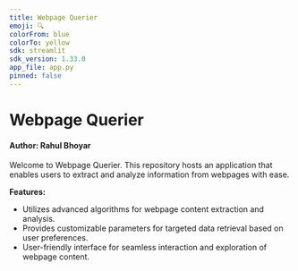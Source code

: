 ```yaml
---
title: Webpage Querier
emoji: 🔍
colorFrom: blue
colorTo: yellow
sdk: streamlit
sdk_version: 1.33.0
app_file: app.py
pinned: false
---
```


# Webpage Querier

#### Author: Rahul Bhoyar

Welcome to Webpage Querier. This repository hosts an application that enables users to extract and analyze information from webpages with ease.

**Features:**

- Utilizes advanced algorithms for webpage content extraction and analysis.
- Provides customizable parameters for targeted data retrieval based on user preferences.
- User-friendly interface for seamless interaction and exploration of webpage content.



